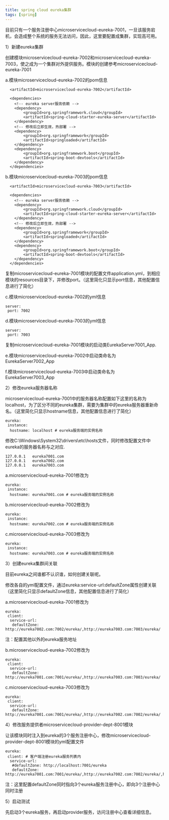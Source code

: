 ```yaml
---
title: spring cloud eureka集群
tags: [spring]
---
```


目前只有一个服务注册中心microservicecloud-eureka-7001，一旦该服务宕机，会造成整个系统的服务无法访问，因此，这里要配置成集群，实现高可用。

1）新建eureka集群

创建模块microservicecloud-eureka-7002和microservicecloud-eureka-7003，使之成为一个集群对外提供服务。模块的创建参考microservicecloud-eureka-7001

a.模块microservicecloud-eureka-7002的pom信息

```
  <artifactId>microservicecloud-eureka-7002</artifactId>
  
  <dependencies>
    <!-- eureka server服务依赖 -->
    <dependency>
        <groupId>org.springframework.cloud</groupId>
        <artifactId>spring-cloud-starter-eureka-server</artifactId>
    </dependency>
    <!-- 修改后立即生效，热部署 -->
    <dependency>
        <groupId>org.springframework</groupId>
        <artifactId>springloaded</artifactId>
    </dependency>
    <dependency>
        <groupId>org.springframework.boot</groupId>
        <artifactId>spring-boot-devtools</artifactId>
    </dependency>
  </dependencies>
```

b.模块microservicecloud-eureka-7003的pom信息

```
  <artifactId>microservicecloud-eureka-7003</artifactId>
  
  <dependencies>
    <!-- eureka server服务依赖 -->
    <dependency>
        <groupId>org.springframework.cloud</groupId>
        <artifactId>spring-cloud-starter-eureka-server</artifactId>
    </dependency>
    <!-- 修改后立即生效，热部署 -->
    <dependency>
        <groupId>org.springframework</groupId>
        <artifactId>springloaded</artifactId>
    </dependency>
    <dependency>
        <groupId>org.springframework.boot</groupId>
        <artifactId>spring-boot-devtools</artifactId>
    </dependency>
  </dependencies>
```

复制microservicecloud-eureka-7001模块的配置文件application.yml，到相应模块的resources目录下，并修改port。（这里简化只显示port信息，其他配置信息进行了简化）

c.模块microservicecloud-eureka-7002的yml信息

```
server:
 port: 7002
```

d.模块microservicecloud-eureka-7003的yml信息

```
server:
 port: 7003
```

复制microservicecloud-eureka-7001模块的启动类EurekaServer7001_App.

e.模块microservicecloud-eureka-7002中启动类命名为EurekaServer7002_App

f.模块microservicecloud-eureka-7003中启动类命名为EurekaServer7003_App

2）修改eureka服务器名称

microservicecloud-eureka-7001中的服务器名称配置如下这里的名称为localhost，为了区分不同的eureka集群，需要为集群中的eureka服务器重新命名。（这里简化只显示hostname信息，其他配置信息进行了简化）

```
eureka:
 instance:
  hostname: localhost # eureka服务端的实例名称
```

修改C:\Windows\System32\drivers\etc\hosts文件，同时修改配置文件中eureka的服务器名称与之对应.

```
127.0.0.1   eureka7001.com
127.0.0.1   eureka7002.com
127.0.0.1   eureka7003.com
```

a.microservicecloud-eureka-7001修改为

```
eureka:
 instance:
  hostname: eureka7001.com # eureka服务端的实例名称
```

b.microservicecloud-eureka-7002修改为

```
eureka:
 instance:
  hostname: eureka7002.com # eureka服务端的实例名称
```

c.microservicecloud-eureka-7003修改为

```
eureka:
 instance:
  hostname: eureka7003.com # eureka服务端的实例名称
```

3）创建eureka集群间关联

目前eureka之间谁都不认识谁，如何创建关联呢。

修改各自的yml配置文件，通过eureka:service-url:defaultZone属性创建关联（这里简化只显示defaultZone信息，其他配置信息进行了简化）

a.microservicecloud-eureka-7001修改为

```
eureka:
 client:
  service-url:
   defaultZone: http://eureka7002.com:7002/eureka/,http://eureka7003.com:7003/eureka/
```

注：配置其他以外的eureka服务地址

b.microservicecloud-eureka-7002修改为

```
eureka:
 client:
  service-url:
   defaultZone: http://eureka7001.com:7001/eureka/,http://eureka7003.com:7003/eureka/
```

c.microservicecloud-eureka-7003修改为

```
eureka:
 client:
  service-url:
   defaultZone: http://eureka7001.com:7001/eureka/,http://eureka7002.com:7002/eureka/
```

4）修改服务提供者microservicecloud-provider-dept-8001模块

让该模块同时注入到eureka的3个服务注册中心，修改microservicecloud-provider-dept-8001模块的yml配置文件

```
eureka:
 client: # 客户端注册eureka服务列表内
  service-url:
   #defaultZone: http://localhost:7001/eureka
   defaultZone: http://eureka7001.com:7001/eureka/,http://eureka7002.com:7002/eureka/,http://eureka7003.com:7003/eureka/
```

注：这里配置defaultZone同时指向3个eureka服务注册中心，即向3个注册中心同时注册

5）启动测试

先启动3个eureka服务，再启动provider服务，访问注册中心查看详细信息。